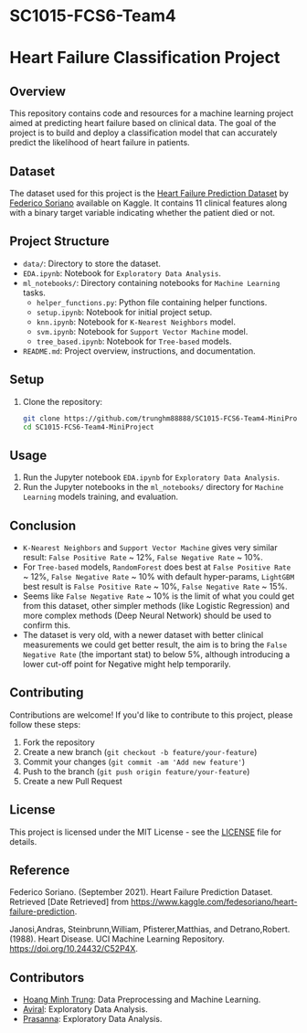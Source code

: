 # SC1015-FCS6-Team4
# Heart Failure Classification Project

## Overview
This repository contains code and resources for a machine learning project aimed at predicting heart failure based on clinical data. The goal of the project is to build and deploy a classification model that can accurately predict the likelihood of heart failure in patients.

## Dataset
The dataset used for this project is the [Heart Failure Prediction Dataset](https://www.kaggle.com/fedesoriano/heart-failure-prediction) by [Federico Soriano](https://www.kaggle.com/fedesoriano) available on Kaggle. It contains 11 clinical features along with a binary target variable indicating whether the patient died or not.

## Project Structure
- `data/`: Directory to store the dataset.
- `EDA.ipynb`: Notebook for `Exploratory Data Analysis`.
- `ml_notebooks/`: Directory containing notebooks for `Machine Learning` tasks.
  - `helper_functions.py`: Python file containing helper functions.
  - `setup.ipynb`: Notebook for initial project setup.
  - `knn.ipynb`: Notebook for `K-Nearest Neighbors` model.
  - `svm.ipynb`: Notebook for `Support Vector Machine` model.
  - `tree_based.ipynb`: Notebook for `Tree-based` models.
- `README.md`: Project overview, instructions, and documentation.

## Setup
1. Clone the repository:
    ```bash
    git clone https://github.com/trunghm88888/SC1015-FCS6-Team4-MiniProject.git
    cd SC1015-FCS6-Team4-MiniProject
    ```

## Usage
1. Run the Jupyter notebook `EDA.ipynb` for `Exploratory Data Analysis`.
2. Run the Jupyter notebooks in the `ml_notebooks/` directory for `Machine Learning` models training, and evaluation.

## Conclusion
- `K-Nearest Neighbors` and `Support Vector Machine` gives very similar result: `False Positive Rate` ~ 12%, `False Negative Rate` ~ 10%.
- For `Tree-based` models, `RandomForest` does best at `False Positive Rate` ~ 12%, `False Negative Rate` ~ 10% with default hyper-params, `LightGBM` best result is `False Positive Rate` ~ 10%, `False Negative Rate` ~ 15%.
- Seems like `False Negative Rate` ~ 10% is the limit of what you could get from this dataset, other simpler methods (like Logistic Regression) and more complex methods (Deep Neural Network) should be used to confirm this.
- The dataset is very old, with a newer dataset with better clinical measurements we could get better result, the aim is to bring the `False Negative Rate` (the important stat) to below 5%, although introducing a lower cut-off point for Negative might help temporarily.

## Contributing
Contributions are welcome! If you'd like to contribute to this project, please follow these steps:
1. Fork the repository
2. Create a new branch (`git checkout -b feature/your-feature`)
3. Commit your changes (`git commit -am 'Add new feature'`)
4. Push to the branch (`git push origin feature/your-feature`)
5. Create a new Pull Request

## License
This project is licensed under the MIT License - see the [LICENSE](LICENSE) file for details.

## Reference
Federico Soriano. (September 2021). Heart Failure Prediction Dataset. Retrieved [Date Retrieved] from https://www.kaggle.com/fedesoriano/heart-failure-prediction.

Janosi,Andras, Steinbrunn,William, Pfisterer,Matthias, and Detrano,Robert. (1988). Heart Disease. UCI Machine Learning Repository. https://doi.org/10.24432/C52P4X.

## Contributors
- [Hoang Minh Trung](https://github.com/trunghm88888): Data Preprocessing and Machine Learning.
- [Aviral](https://github.com/Aviral00001): Exploratory Data Analysis.
- [Prasanna](): Exploratory Data Analysis.
